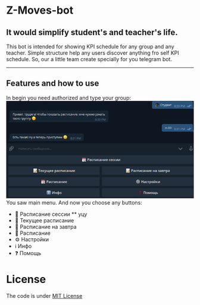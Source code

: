 # Z-Moves-bot


## It would simplify student's and teacher's life.
This bot is intended for showing KPI schedule for any group and any teacher. Simple structure help any users discover anything fro self KPI schedule.
So, our a little team create specially for you telegram bot. 
<hr>

## Features and how to use
In begin you need authorized and type your group:
![Start bot](https://github.com/danilos1/z-moves-bot/blob/main/Example_images/image_2020-12-10_20-31-38.png)
You saw main menu. And now you choose any buttons:
* 📆 Расписание сессии
** уцу
* 📝 Текущее расписание
* 📝 Расписание на завтра
* 📝 Расписание 
* ⚙ Настройки
* ℹ Инфо
* ❓ Помощь




# License
The code is under [MIT License](https://github.com/danilos1/z-moves-bot/blob/main/LICENSE)
